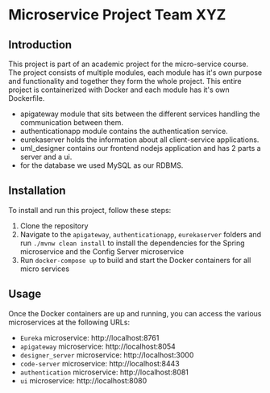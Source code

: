 # Microservice Project Team XYZ
## Introduction
This project is part of an academic project for the micro-service course. 
The project consists of multiple modules, each module has it's own purpose and functionality and together they form the whole project.
This entire project is containerized with Docker and each module has it's own Dockerfile.
* apigateway module that sits between the different services handling the communication between them.
* authenticationapp module contains the authentication service.
* eurekaserver holds the information about all client-service applications.
* uml_designer contains our frontend nodejs application and has 2 parts a server and a ui.
* for the database we used MySQL as our RDBMS.

## Installation
To install and run this project, follow these steps:
1. Clone the repository
2. Navigate to the `apigateway`, `authenticationapp`, `eurekaserver` folders and run `./mvnw clean install` to install the dependencies for the Spring microservice and the Config Server microservice
3. Run `docker-compose up` to build and start the Docker containers for all micro services

## Usage
Once the Docker containers are up and running, you can access the various microservices at the following URLs:

- `Eureka` microservice: http://localhost:8761
- `apigateway` microservice: http://localhost:8054
- `designer_server` microservice: http://localhost:3000
- `code-server` microservice: http://localhost:8443
- `authentication` microservice: http://localhost:8081
- `ui` microservice: http://localhost:8080